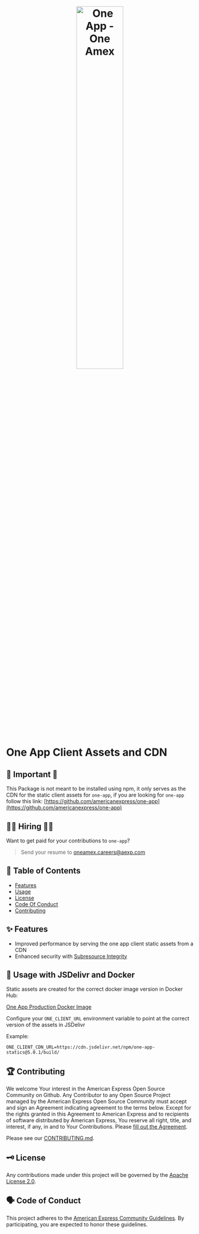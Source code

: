 <h1 align="center">
  <img src='https://github.com/americanexpress/one-app/raw/master/one-app.png' alt="One App - One Amex" width='50%'/>
</h1>

# One App Client Assets and CDN

## 🚨 Important 🚨  

This Package is not meant to be installed using npm, it only serves as the CDN for the static client assets for `one-app`,
if you are looking for `one-app` follow this link: [https://github.com/americanexpress/one-app](https://github.com/americanexpress/one-app)


## 👩‍💻 Hiring 👨‍💻

Want to get paid for your contributions to `one-app`?
> Send your resume to oneamex.careers@aexp.com

## 📖 Table of Contents

* [Features](#-features)
* [Usage](#-usage)
* [License](#-license)
* [Code Of Conduct](#-code-of-conduct)
* [Contributing](#-contributing)

## ✨ Features

- Improved performance by serving the one app client static assets from a CDN
- Enhanced security with [Subresource Integrity](https://developer.mozilla.org/en-US/docs/Web/Security/Subresource_Integrity)

## 🤹‍ Usage with JSDelivr and Docker

Static assets are created for the correct docker image version in Docker Hub:

[//]: # (TODO: point at the live docker image once pushed)
[One App Production Docker Image](https://hub.docker.com/r/infoxicator/one-app-test) 

Configure your `ONE_CLIENT_URL` environment variable to point at the correct version of the assets in JSDelivr

Example:

`ONE_CLIENT_CDN_URL=https://cdn.jsdelivr.net/npm/one-app-statics@5.0.1/build/`



## 🏆 Contributing

We welcome Your interest in the American Express Open Source Community on Github.
Any Contributor to any Open Source Project managed by the American Express Open
Source Community must accept and sign an Agreement indicating agreement to the
terms below. Except for the rights granted in this Agreement to American Express
and to recipients of software distributed by American Express, You reserve all
right, title, and interest, if any, in and to Your Contributions. Please [fill
out the Agreement](https://cla-assistant.io/americanexpress/one-app).

Please see our [CONTRIBUTING.md](https://github.com/americanexpress/one-app/blob/master/CONTRIBUTING.md).

## 🗝️ License

Any contributions made under this project will be governed by the [Apache License
2.0](./LICENSE.txt).

## 🗣️ Code of Conduct

This project adheres to the [American Express Community Guidelines](https://github.com/americanexpress/one-app/blob/master/CODE_OF_CONDUCT.md).
By participating, you are expected to honor these guidelines.

